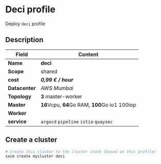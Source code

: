 # Deci profile

Deploy `deci` profile

## Description

| Field          | Content                             |
| -------------- | ----------------------------------- |
| **Name**       | **deci**                                |
| **Scope**      | shared                              |
| **cost**       | ***0,99 € / hour***                       |
| **Datacenter** | _AWS Mumbai_                          |
| **Topology**   | **3** master-worker                     |
| **Master**     | **16**Vcpu, **64**Go RAM, **100**Go io1  100iop |
| **Worker**     |                                     |
| **service**    | `argocd` `pipeline` `istio` `quaysec`       |

## Create a cluster

```bash
# Create this cluster to the cluster stack (based on this profile)
sxcm create mycluster deci
```
